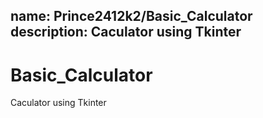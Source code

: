 name:	Prince2412k2/Basic_Calculator
description:	Caculator using Tkinter
--
# Basic_Calculator
Caculator using Tkinter

